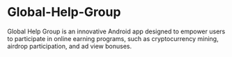 # Global-Help-Group
Global Help Group is an innovative Android app designed to empower users to participate in online earning programs, such as cryptocurrency mining, airdrop participation, and ad view bonuses.
